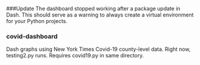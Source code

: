 ###Update
The dashboard stopped working after a package update in Dash. This should serve as a warning to always create a virtual environment for your Python projects.

### covid-dashboard
Dash graphs using New York Times Covid-19 county-level data. Right now, testing2.py runs. Requires covid19.py in same directory. 
